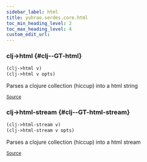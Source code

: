 ```yaml
---
sidebar_label: html
title: yuhrao.serdes.core.html
toc_min_heading_level: 2
toc_max_heading_level: 4
custom_edit_url:
---
```






### clj\-&gt;html {#clj--GT-html}
``` clojure
(clj->html v)
(clj->html v opts)
```


Parses a clojure collection (hiccup) into a html string
<p><sub><a href="https://github.com/yuhrao/big-bang/blob/main//src/yuhrao/serdes/core/html.clj#L4-L9">Source</a></sub></p>

### clj\-&gt;html\-stream {#clj--GT-html-stream}
``` clojure
(clj->html-stream v)
(clj->html-stream v opts)
```


Parses a clojure collection (hiccup) into a html stream
<p><sub><a href="https://github.com/yuhrao/big-bang/blob/main//src/yuhrao/serdes/core/html.clj#L11-L16">Source</a></sub></p>

